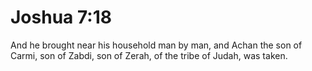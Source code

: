 # Joshua 7:18

And he brought near his household man by man, and Achan the son of Carmi, son of Zabdi, son of Zerah, of the tribe of Judah, was taken.
